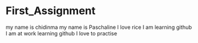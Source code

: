 # First_Assignment
my name is chidinma
my name is Paschaline
I love rice
I am learning github
I am at work learning github
I love to practise
